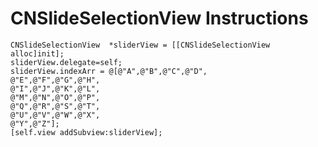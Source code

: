 # CNSlideSelectionView Instructions
    CNSlideSelectionView  *sliderView = [[CNSlideSelectionView alloc]init];
    sliderView.delegate=self;
    sliderView.indexArr = @[@"A",@"B",@"C",@"D",
    @"E",@"F",@"G",@"H",
    @"I",@"J",@"K",@"L",
    @"M",@"N",@"O",@"P",
    @"Q",@"R",@"S",@"T",
    @"U",@"V",@"W",@"X",
    @"Y",@"Z"];
    [self.view addSubview:sliderView];
